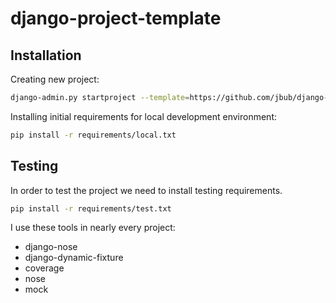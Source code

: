 # django-project-template

## Installation

Creating new project:

```bash
django-admin.py startproject --template=https://github.com/jbub/django-project-template/archive/master.zip project_name
```

Installing initial requirements for local development environment:

```bash
pip install -r requirements/local.txt
```

## Testing

In order to test the project we need to install testing requirements.

```bash
pip install -r requirements/test.txt
```

I use these tools in nearly every project:

* django-nose
* django-dynamic-fixture
* coverage
* nose
* mock
